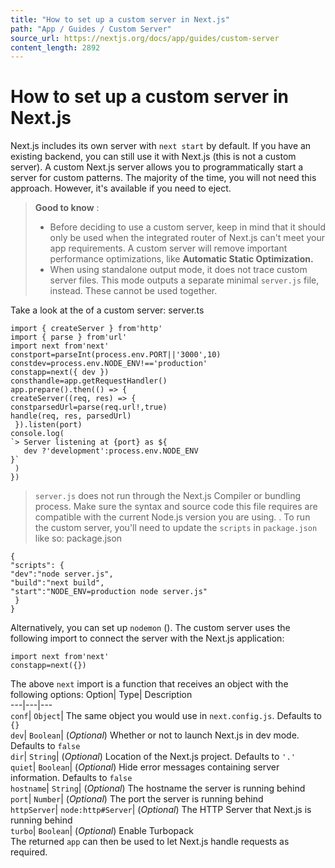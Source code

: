 ```yaml
---
title: "How to set up a custom server in Next.js"
path: "App / Guides / Custom Server"
source_url: https://nextjs.org/docs/app/guides/custom-server
content_length: 2892
---
```


# How to set up a custom server in Next.js
Next.js includes its own server with `next start` by default. If you have an existing backend, you can still use it with Next.js (this is not a custom server). A custom Next.js server allows you to programmatically start a server for custom patterns. The majority of the time, you will not need this approach. However, it's available if you need to eject.
> **Good to know** :
>   * Before deciding to use a custom server, keep in mind that it should only be used when the integrated router of Next.js can't meet your app requirements. A custom server will remove important performance optimizations, like **Automatic Static Optimization.**
>   * When using standalone output mode, it does not trace custom server files. This mode outputs a separate minimal `server.js` file, instead. These cannot be used together.
> 

Take a look at the of a custom server:
server.ts
```
import { createServer } from'http'
import { parse } from'url'
import next from'next'
constport=parseInt(process.env.PORT||'3000',10)
constdev=process.env.NODE_ENV!=='production'
constapp=next({ dev })
consthandle=app.getRequestHandler()
app.prepare().then(() => {
createServer((req, res) => {
constparsedUrl=parse(req.url!,true)
handle(req, res, parsedUrl)
 }).listen(port)
console.log(
`> Server listening at {port} as ${
   dev ?'development':process.env.NODE_ENV
}`
 )
})
```

> `server.js` does not run through the Next.js Compiler or bundling process. Make sure the syntax and source code this file requires are compatible with the current Node.js version you are using. .
To run the custom server, you'll need to update the `scripts` in `package.json` like so:
package.json
```
{
"scripts": {
"dev":"node server.js",
"build":"next build",
"start":"NODE_ENV=production node server.js"
 }
}
```

Alternatively, you can set up `nodemon` (). The custom server uses the following import to connect the server with the Next.js application:
```
import next from'next'
constapp=next({})
```

The above `next` import is a function that receives an object with the following options:
Option| Type| Description  
---|---|---  
`conf`| `Object`| The same object you would use in `next.config.js`. Defaults to `{}`  
`dev`| `Boolean`| (_Optional_) Whether or not to launch Next.js in dev mode. Defaults to `false`  
`dir`| `String`| (_Optional_) Location of the Next.js project. Defaults to `'.'`  
`quiet`| `Boolean`| (_Optional_) Hide error messages containing server information. Defaults to `false`  
`hostname`| `String`| (_Optional_) The hostname the server is running behind  
`port`| `Number`| (_Optional_) The port the server is running behind  
`httpServer`| `node:http#Server`| (_Optional_) The HTTP Server that Next.js is running behind  
`turbo`| `Boolean`| (_Optional_) Enable Turbopack  
The returned `app` can then be used to let Next.js handle requests as required.

